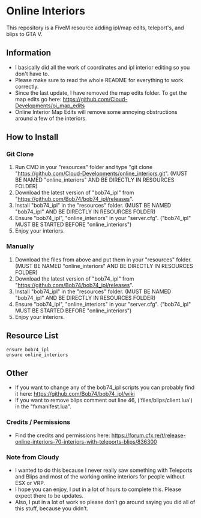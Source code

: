 # Online Interiors

This repository is a FiveM resource adding ipl/map edits, teleport's, and blips to GTA V.

## Information
 - I basically did all the work of coordinates and ipl interior editing so you don't have to.
 - Please make sure to read the whole README for everything to work correctly.
 - Since the last update, I have removed the map edits folder. To get the map edits go here: https://github.com/Cloud-Developments/oi_map_edits
 - Online Interior Map Edits will remove some annoying obstructions around a few of the interiors.

## How to Install
 
### Git Clone

1. Run CMD in your "resources" folder and type "git clone "https://github.com/Cloud-Developments/online_interiors.git". (MUST BE NAMED "online_interiors" AND BE DIRECTLY IN RESOURCES FOLDER)
2. Download the latest version of "bob74_ipl" from "https://github.com/Bob74/bob74_ipl/releases".
3. Install "bob74_ipl" in the "resources" folder. (MUST BE NAMED "bob74_ipl" AND BE DIRECTLY IN RESOURCES FOLDER)
4. Ensure "bob74_ipl", "online_interiors" in your "server.cfg". ("bob74_ipl" MUST BE STARTED BEFORE "online_interiors")
5. Enjoy your interiors.

### Manually

1. Download the files from above and put them in your "resources" folder. (MUST BE NAMED "online_interiors" AND BE DIRECTLY IN RESOURCES FOLDER)
2. Download the latest version of "bob74_ipl" from "https://github.com/Bob74/bob74_ipl/releases".
3. Install "bob74_ipl" in the "resources" folder. (MUST BE NAMED "bob74_ipl" AND BE DIRECTLY IN RESOURCES FOLDER)
4. Ensure "bob74_ipl", "online_interiors" in your "server.cfg". ("bob74_ipl" MUST BE STARTED BEFORE "online_interiors")
5. Enjoy your interiors.

## Resource List
```
ensure bob74_ipl
ensure online_interiors
```

## Other
- If you want to change any of the bob74_ipl scripts you can probably find it here: https://github.com/Bob74/bob74_ipl/wiki
- If you want to remove blips comment out line 46, ('files/blips/client.lua') in the "fxmanifest.lua".

### Credits / Permissions
- Find the credits and permissions here: https://forum.cfx.re/t/release-online-interiors-70-interiors-with-teleports-blips/836300

### Note from Cloudy
- I wanted to do this because I never really saw something with Teleports and Blips and most of the working online interiors for people without ESX or VRP.
- I hope you can enjoy, I put in a lot of hours to complete this. Please expect there to be updates.
- Also, I put in a lot of work so please don’t go around saying you did all of this stuff, because you didn’t.